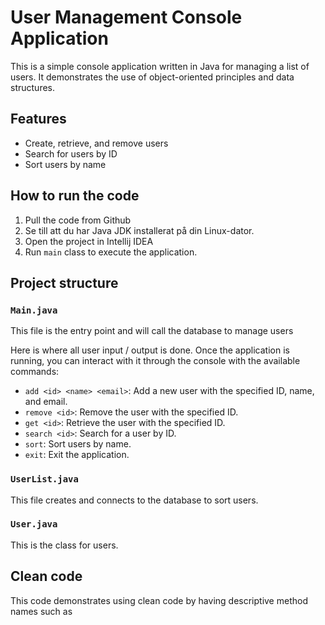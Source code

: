 # User Management Console Application

This is a simple console application written in Java for managing a list of users. It demonstrates the use of object-oriented principles and data structures.

## Features

- Create, retrieve, and remove users
- Search for users by ID
- Sort users by name

## How to run the code

1. Pull the code from Github
2. Se till att du har Java JDK installerat på din Linux-dator.
3. Open the project in Intellij IDEA
4. Run `main` class to execute the application.

## Project structure

### `Main.java`

This file is the entry point and will call the database to manage users

Here is where all user input / output is done.
Once the application is running, you can interact with it through the console with the available commands:

- `add <id> <name> <email>`: Add a new user with the specified ID, name, and email.
- `remove <id>`: Remove the user with the specified ID.
- `get <id>`: Retrieve the user with the specified ID.
- `search <id>`: Search for a user by ID.
- `sort`: Sort users by name.
- `exit`: Exit the application.

### `UserList.java`

This file creates and connects to the database to sort users.

### `User.java`

This is the class for users.


## Clean code

This code demonstrates using clean code by having descriptive method names such as
